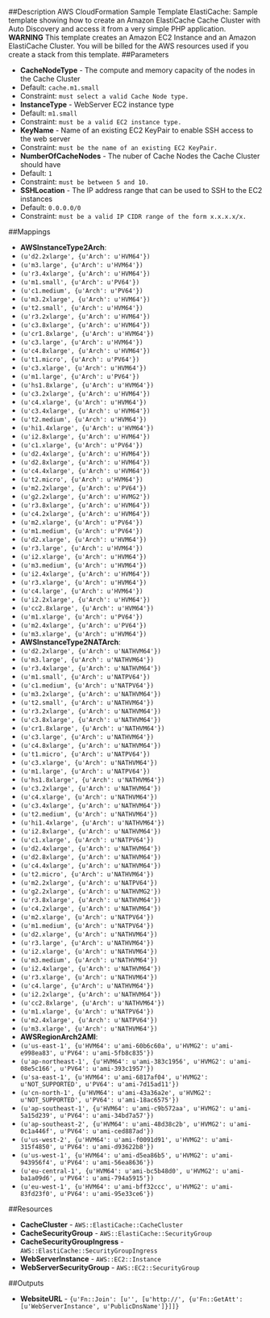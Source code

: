 ##Description
AWS CloudFormation Sample Template ElastiCache: Sample template showing how to create an Amazon ElastiCache Cache Cluster with Auto Discovery and access it from a very simple PHP application. **WARNING** This template creates an Amazon EC2 Instance and an Amazon ElastiCache Cluster. You will be billed for the AWS resources used if you create a stack from this template.
##Parameters
 * **CacheNodeType** - The compute and memory capacity of the nodes in the Cache Cluster
  * Default: `cache.m1.small`
  * Constraint: `must select a valid Cache Node type.`
 * **InstanceType** - WebServer EC2 instance type
  * Default: `m1.small`
  * Constraint: `must be a valid EC2 instance type.`
 * **KeyName** - Name of an existing EC2 KeyPair to enable SSH access to the web server
  * Constraint: `must be the name of an existing EC2 KeyPair.`
 * **NumberOfCacheNodes** - The nuber of Cache Nodes the Cache Cluster should have
  * Default: `1`
  * Constraint: `must be between 5 and 10.`
 * **SSHLocation** - The IP address range that can be used to SSH to the EC2 instances
  * Default: `0.0.0.0/0`
  * Constraint: `must be a valid IP CIDR range of the form x.x.x.x/x.`

##Mappings
 * **AWSInstanceType2Arch**:
  * `(u'd2.2xlarge', {u'Arch': u'HVM64'})`
  * `(u'm3.large', {u'Arch': u'HVM64'})`
  * `(u'r3.4xlarge', {u'Arch': u'HVM64'})`
  * `(u'm1.small', {u'Arch': u'PV64'})`
  * `(u'c1.medium', {u'Arch': u'PV64'})`
  * `(u'm3.2xlarge', {u'Arch': u'HVM64'})`
  * `(u't2.small', {u'Arch': u'HVM64'})`
  * `(u'r3.2xlarge', {u'Arch': u'HVM64'})`
  * `(u'c3.8xlarge', {u'Arch': u'HVM64'})`
  * `(u'cr1.8xlarge', {u'Arch': u'HVM64'})`
  * `(u'c3.large', {u'Arch': u'HVM64'})`
  * `(u'c4.8xlarge', {u'Arch': u'HVM64'})`
  * `(u't1.micro', {u'Arch': u'PV64'})`
  * `(u'c3.xlarge', {u'Arch': u'HVM64'})`
  * `(u'm1.large', {u'Arch': u'PV64'})`
  * `(u'hs1.8xlarge', {u'Arch': u'HVM64'})`
  * `(u'c3.2xlarge', {u'Arch': u'HVM64'})`
  * `(u'c4.xlarge', {u'Arch': u'HVM64'})`
  * `(u'c3.4xlarge', {u'Arch': u'HVM64'})`
  * `(u't2.medium', {u'Arch': u'HVM64'})`
  * `(u'hi1.4xlarge', {u'Arch': u'HVM64'})`
  * `(u'i2.8xlarge', {u'Arch': u'HVM64'})`
  * `(u'c1.xlarge', {u'Arch': u'PV64'})`
  * `(u'd2.4xlarge', {u'Arch': u'HVM64'})`
  * `(u'd2.8xlarge', {u'Arch': u'HVM64'})`
  * `(u'c4.4xlarge', {u'Arch': u'HVM64'})`
  * `(u't2.micro', {u'Arch': u'HVM64'})`
  * `(u'm2.2xlarge', {u'Arch': u'PV64'})`
  * `(u'g2.2xlarge', {u'Arch': u'HVMG2'})`
  * `(u'r3.8xlarge', {u'Arch': u'HVM64'})`
  * `(u'c4.2xlarge', {u'Arch': u'HVM64'})`
  * `(u'm2.xlarge', {u'Arch': u'PV64'})`
  * `(u'm1.medium', {u'Arch': u'PV64'})`
  * `(u'd2.xlarge', {u'Arch': u'HVM64'})`
  * `(u'r3.large', {u'Arch': u'HVM64'})`
  * `(u'i2.xlarge', {u'Arch': u'HVM64'})`
  * `(u'm3.medium', {u'Arch': u'HVM64'})`
  * `(u'i2.4xlarge', {u'Arch': u'HVM64'})`
  * `(u'r3.xlarge', {u'Arch': u'HVM64'})`
  * `(u'c4.large', {u'Arch': u'HVM64'})`
  * `(u'i2.2xlarge', {u'Arch': u'HVM64'})`
  * `(u'cc2.8xlarge', {u'Arch': u'HVM64'})`
  * `(u'm1.xlarge', {u'Arch': u'PV64'})`
  * `(u'm2.4xlarge', {u'Arch': u'PV64'})`
  * `(u'm3.xlarge', {u'Arch': u'HVM64'})`
 * **AWSInstanceType2NATArch**:
  * `(u'd2.2xlarge', {u'Arch': u'NATHVM64'})`
  * `(u'm3.large', {u'Arch': u'NATHVM64'})`
  * `(u'r3.4xlarge', {u'Arch': u'NATHVM64'})`
  * `(u'm1.small', {u'Arch': u'NATPV64'})`
  * `(u'c1.medium', {u'Arch': u'NATPV64'})`
  * `(u'm3.2xlarge', {u'Arch': u'NATHVM64'})`
  * `(u't2.small', {u'Arch': u'NATHVM64'})`
  * `(u'r3.2xlarge', {u'Arch': u'NATHVM64'})`
  * `(u'c3.8xlarge', {u'Arch': u'NATHVM64'})`
  * `(u'cr1.8xlarge', {u'Arch': u'NATHVM64'})`
  * `(u'c3.large', {u'Arch': u'NATHVM64'})`
  * `(u'c4.8xlarge', {u'Arch': u'NATHVM64'})`
  * `(u't1.micro', {u'Arch': u'NATPV64'})`
  * `(u'c3.xlarge', {u'Arch': u'NATHVM64'})`
  * `(u'm1.large', {u'Arch': u'NATPV64'})`
  * `(u'hs1.8xlarge', {u'Arch': u'NATHVM64'})`
  * `(u'c3.2xlarge', {u'Arch': u'NATHVM64'})`
  * `(u'c4.xlarge', {u'Arch': u'NATHVM64'})`
  * `(u'c3.4xlarge', {u'Arch': u'NATHVM64'})`
  * `(u't2.medium', {u'Arch': u'NATHVM64'})`
  * `(u'hi1.4xlarge', {u'Arch': u'NATHVM64'})`
  * `(u'i2.8xlarge', {u'Arch': u'NATHVM64'})`
  * `(u'c1.xlarge', {u'Arch': u'NATPV64'})`
  * `(u'd2.4xlarge', {u'Arch': u'NATHVM64'})`
  * `(u'd2.8xlarge', {u'Arch': u'NATHVM64'})`
  * `(u'c4.4xlarge', {u'Arch': u'NATHVM64'})`
  * `(u't2.micro', {u'Arch': u'NATHVM64'})`
  * `(u'm2.2xlarge', {u'Arch': u'NATPV64'})`
  * `(u'g2.2xlarge', {u'Arch': u'NATHVMG2'})`
  * `(u'r3.8xlarge', {u'Arch': u'NATHVM64'})`
  * `(u'c4.2xlarge', {u'Arch': u'NATHVM64'})`
  * `(u'm2.xlarge', {u'Arch': u'NATPV64'})`
  * `(u'm1.medium', {u'Arch': u'NATPV64'})`
  * `(u'd2.xlarge', {u'Arch': u'NATHVM64'})`
  * `(u'r3.large', {u'Arch': u'NATHVM64'})`
  * `(u'i2.xlarge', {u'Arch': u'NATHVM64'})`
  * `(u'm3.medium', {u'Arch': u'NATHVM64'})`
  * `(u'i2.4xlarge', {u'Arch': u'NATHVM64'})`
  * `(u'r3.xlarge', {u'Arch': u'NATHVM64'})`
  * `(u'c4.large', {u'Arch': u'NATHVM64'})`
  * `(u'i2.2xlarge', {u'Arch': u'NATHVM64'})`
  * `(u'cc2.8xlarge', {u'Arch': u'NATHVM64'})`
  * `(u'm1.xlarge', {u'Arch': u'NATPV64'})`
  * `(u'm2.4xlarge', {u'Arch': u'NATPV64'})`
  * `(u'm3.xlarge', {u'Arch': u'NATHVM64'})`
 * **AWSRegionArch2AMI**:
  * `(u'us-east-1', {u'HVM64': u'ami-60b6c60a', u'HVMG2': u'ami-e998ea83', u'PV64': u'ami-5fb8c835'})`
  * `(u'ap-northeast-1', {u'HVM64': u'ami-383c1956', u'HVMG2': u'ami-08e5c166', u'PV64': u'ami-393c1957'})`
  * `(u'sa-east-1', {u'HVM64': u'ami-6817af04', u'HVMG2': u'NOT_SUPPORTED', u'PV64': u'ami-7d15ad11'})`
  * `(u'cn-north-1', {u'HVM64': u'ami-43a36a2e', u'HVMG2': u'NOT_SUPPORTED', u'PV64': u'ami-18ac6575'})`
  * `(u'ap-southeast-1', {u'HVM64': u'ami-c9b572aa', u'HVMG2': u'ami-5a15d239', u'PV64': u'ami-34bd7a57'})`
  * `(u'ap-southeast-2', {u'HVM64': u'ami-48d38c2b', u'HVMG2': u'ami-0c1a446f', u'PV64': u'ami-ced887ad'})`
  * `(u'us-west-2', {u'HVM64': u'ami-f0091d91', u'HVMG2': u'ami-315f4850', u'PV64': u'ami-d93622b8'})`
  * `(u'us-west-1', {u'HVM64': u'ami-d5ea86b5', u'HVMG2': u'ami-943956f4', u'PV64': u'ami-56ea8636'})`
  * `(u'eu-central-1', {u'HVM64': u'ami-bc5b48d0', u'HVMG2': u'ami-ba1a09d6', u'PV64': u'ami-794a5915'})`
  * `(u'eu-west-1', {u'HVM64': u'ami-bff32ccc', u'HVMG2': u'ami-83fd23f0', u'PV64': u'ami-95e33ce6'})`

##Resources
 * **CacheCluster** - `AWS::ElastiCache::CacheCluster`
 * **CacheSecurityGroup** - `AWS::ElastiCache::SecurityGroup`
 * **CacheSecurityGroupIngress** - `AWS::ElastiCache::SecurityGroupIngress`
 * **WebServerInstance** - `AWS::EC2::Instance`
 * **WebServerSecurityGroup** - `AWS::EC2::SecurityGroup`

##Outputs
 * **WebsiteURL** - `{u'Fn::Join': [u'', [u'http://', {u'Fn::GetAtt': [u'WebServerInstance', u'PublicDnsName']}]]}`

